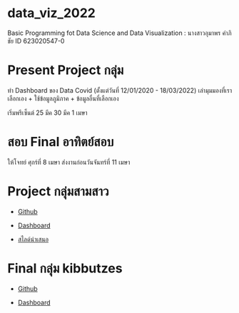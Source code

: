 # data_viz_2022
Basic Programming fot Data Science and Data Visualization : นางสาวอุมาพร คำภิชัย ID 623020547-0
# Present Project กลุ่ม
ทำ Dashboard ของ Data Covid (ตั้งแต่วันที่ 12/01/2020 - 18/03/2022) เล่ามุมมองที่เราเลือกเอง + ใช้ข้อมูลภูมิภาค + ข้อมูลอื่นที่เลือกเอง

เริ่มพรีเซ็นต์ 25 มีค 30 มีค 1 เมษา
# สอบ Final อาทิตย์สอบ
ให้โจทย์ ศุกร์ที่ 8 เมษา ส่งงานก่อนวันจันทร์ที่ 11 เมษา


# Project กลุ่มสามสาว


* [Github](https://github.com/Umaporn19/data_viz_2022/blob/main/Project_Dataviz_new.ipynb)
 
* [Dashboard](https://datastudio.google.com/reporting/f4b0a5ac-c80b-469a-970a-2130b25b3471)

* [สไลด์นำเสนอ](https://www.canva.com/design/DAE7w61wf8A/2neOtyQ8RirvS5hTW6suwg/view?utm_content=DAE7w61wf8A&utm_campaign=designshare&utm_medium=link2&utm_source=sharebutton)


# Final กลุ่ม kibbutzes


* [Github](https://github.com/Umaporn19/data_viz_2022/blob/main/Final_exam.ipynb)
 
* [Dashboard](https://datastudio.google.com/s/g2I06anfNsQ)




